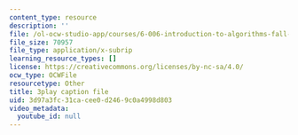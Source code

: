 ```yaml
---
content_type: resource
description: ''
file: /ol-ocw-studio-app/courses/6-006-introduction-to-algorithms-fall-2011/3d97a3fc31cacee0d2469c0a4998d803_-FElVPKykgw.srt
file_size: 70957
file_type: application/x-subrip
learning_resource_types: []
license: https://creativecommons.org/licenses/by-nc-sa/4.0/
ocw_type: OCWFile
resourcetype: Other
title: 3play caption file
uid: 3d97a3fc-31ca-cee0-d246-9c0a4998d803
video_metadata:
  youtube_id: null
---
```

